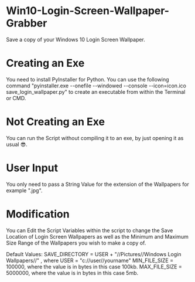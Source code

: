 # Win10-Login-Screen-Wallpaper-Grabber
Save a copy of your Windows 10 Login Screen Wallpaper.

# Creating an Exe
You need to install PyInstaller for Python.
You can use the following command "pyinstaller.exe --onefile --windowed --console --icon=icon.ico save_login_wallpaper.py" to create an executable from within the Terminal or CMD.

# Not Creating an Exe
You can run the Script without compiling it to an exe, by just opening it as usual 😎.

# User Input
You only need to pass a String Value for the extension of the Wallpapers for example ".jpg".

# Modification
You can Edit the Script Variables within the script to change the Save Location of Login Screen Wallpapers as well as the Minimum and Maximum Size Range of the Wallpapers you wish to make a copy of.

Default Values:
SAVE_DIRECTORY = USER + "//Pictures//Windows Login Wallpapers//" , where USER = "c://user//yourname"
MIN_FILE_SIZE = 100000, where the value is in bytes in this case 100kb.
MAX_FILE_SIZE = 5000000, where the value is in bytes in this case 5mb.

